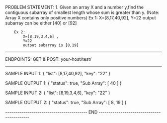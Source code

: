 PROBLEM STATEMENT:
    1. Given an array X and a number y,find the contiguous subarray of smallest length whose sum is greater than y.
    (Note: Array X contains only positive numbers)
        Ex 1: 
            X=[8,17,40,92],
            Y=22
            output subarray can be either [40] or [92]

        Ex 2: 
            X=[8,19,3,4,6] ,
            Y=22
            output subarray is [8,19]
---------------------------------------------------------------------------------------------

ENDPOINTS:
    GET & POST: your-host/test/   <!--#Ex: http://127.0.0.1:8000/test/ -->

---------------------------------------------------------------------------------------------
SAMPLE INPUT 1:
    {
        "list": [8,17,40,92], <!-- X value -->
        "key": "22" <!-- Y value -->
    }

SAMPLE OUTPUT 1:
    {
        "status": true,
        "Sub Array": [
            40
        ]
    }


SAMPLE INPUT 2:
    {
        "list": [8,19,3,4,6], <!-- X value -->
        "key": "22" <!-- Y value -->
    }

SAMPLE OUTPUT 2:
    {
        "status": true,
        "Sub Array": [
            8,
            19
        ]
    }

----------------------------------------- END -------------------------------------------
